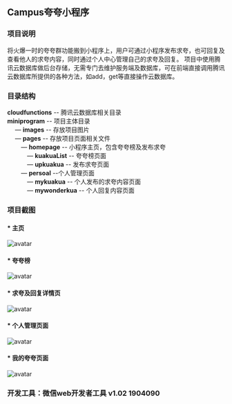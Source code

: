 ## Campus夸夸小程序

### 项目说明
将火爆一时的夸夸群功能搬到小程序上，用户可通过小程序发布求夸，也可回复及查看他人的求夸内容，同时通过个人中心管理自己的求夸及回复。
项目中使用腾讯云数据库做后台存储，无需专门去维护服务端及数据库，可在前端直接调用腾讯云数据库所提供的各种方法，如add，get等直接操作云数据库。

### 目录结构
**cloudfunctions** -- 腾讯云数据库相关目录</br>
**miniprogram** -- 项目主体目录</br>
&emsp; — **images** -- 存放项目图片</br>
&emsp; — **pages** -- 存放项目页面相关文件</br>
&emsp;&emsp;  — **homepage** -- 小程序主页，包含夸夸榜及发布求夸</br>
&emsp;&emsp;&emsp;  — **kuakuaList** -- 夸夸榜页面</br>
&emsp;&emsp;&emsp;  — **upkuakua** -- 发布求夸页面</br>
&emsp;&emsp;  — **persoal** --个人管理页面</br>
&emsp;&emsp;&emsp;  — **mykuakua** -- 个人发布的求夸内容页面</br>
&emsp;&emsp;&emsp;  — **mywonderkua** -- 个人回复内容页面</br>

### 项目截图
#### * 主页
![avatar](/miniprogram/images/homepage.jpg)

#### * 夸夸榜
![avatar](/miniprogram/images/kuakualist.jpg)

#### * 求夸及回复详情页
![avatar](/miniprogram/images/detail.jpg)

#### * 个人管理页面
![avatar](/miniprogram/images/personal.jpg)

#### * 我的夸夸页面
![avatar](/miniprogram/images/mykuakua.jpg)


### 开发工具：微信web开发者工具 v1.02 1904090